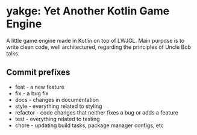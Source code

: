 # yakge: Yet Another Kotlin Game Engine

A little game engine made in Kotlin on top of LWJGL. Main purpose is to write clean code, well architectured, regarding the principles of Uncle Bob talks.

## Commit prefixes

* feat - a new feature
* fix - a bug fix
* docs - changes in documentation
* style - everything related to styling
* refactor - code changes that neither fixes a bug or adds a feature
* test - everything related to testing
* chore - updating build tasks, package manager configs, etc
